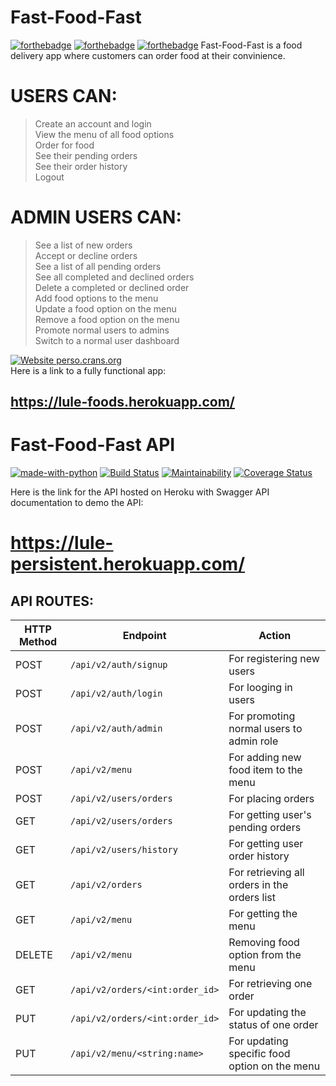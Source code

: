 # Fast-Food-Fast

[![forthebadge](https://forthebadge.com/images/badges/uses-html.svg)](https://forthebadge.com)
[![forthebadge](https://forthebadge.com/images/badges/uses-css.svg)](https://forthebadge.com)
[![forthebadge](https://forthebadge.com/images/badges/uses-js.svg)](https://forthebadge.com)
Fast-Food-Fast is a food delivery app where customers can order food at their convinience.<br/>

# USERS CAN:
>Create an account and login<br/>
>View the menu of all food options<br/>
>Order for food<br/>
>See their pending orders<br/>
>See their order history<br/>
>Logout<br/>

# ADMIN USERS CAN:
>See a list of new orders<br/>
>Accept or decline orders<br/>
>See a list of all pending orders<br/>
>See all completed and declined orders<br/>
>Delete a completed or declined order<br/>
>Add food options to the menu<br/>
>Update a food option on the menu<br/>
>Remove a food option on the menu<br/>
>Promote normal users to admins<br/>
>Switch to a normal user dashboard<br/>

[![Website perso.crans.org](https://img.shields.io/website-up-down-green-red/http/perso.crans.org.svg)](http://perso.crans.org/)<br>
Here is a link to a fully functional app:<br/>
## https://lule-foods.herokuapp.com/

# Fast-Food-Fast API

[![made-with-python](https://img.shields.io/badge/Made%20with-Python-1f425f.svg)](https://www.python.org/)
[![Build Status](https://travis-ci.com/Luleherll/Fast-Food-Fast.svg?branch=develop)](https://travis-ci.com/Luleherll/Fast-Food-Fast)
[![Maintainability](https://api.codeclimate.com/v1/badges/0a46deab9bc7008a20f7/maintainability)](https://codeclimate.com/github/Luleherll/Fast-Food-Fast/maintainability)
[![Coverage Status](https://coveralls.io/repos/github/Luleherll/Fast-Food-Fast/badge.svg?branch=develop)](https://coveralls.io/github/Luleherll/Fast-Food-Fast?branch=develop)

Here is the link for the API hosted on Heroku with Swagger API documentation to demo the API:<br/>
# https://lule-persistent.herokuapp.com/

## API ROUTES:
 HTTP Method | Endpoint | Action
-------|-------|-------
 POST | `/api/v2/auth/signup` | For registering new users
 POST | `/api/v2/auth/login` | For looging in users
 POST | `/api/v2/auth/admin` | For promoting normal users to admin role
 POST | `/api/v2/menu` | For adding new food item to the menu
 POST | `/api/v2/users/orders` | For placing orders
 GET | `/api/v2/users/orders` | For getting user's pending orders
 GET | `/api/v2/users/history` | For getting user order history
 GET | `/api/v2/orders` | For retrieving all orders in the orders list
 GET | `/api/v2/menu` | For getting the menu
 DELETE | `/api/v2/menu` | Removing food option from the menu
 GET | `/api/v2/orders/<int:order_id>` | For retrieving one order
 PUT | `/api/v2/orders/<int:order_id>` | For updating the status of one order
 PUT | `/api/v2/menu/<string:name>` | For updating specific food option on the menu
